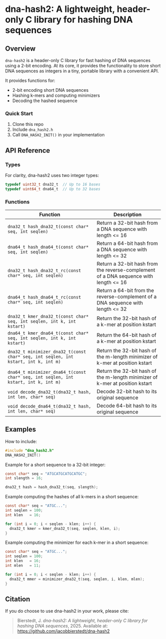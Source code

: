 # dna-hash2: A lightweight, header-only C library for hashing DNA sequences

## Overview
`dna-hash2` is a header-only C library for fast hashing of DNA sequences using a 2-bit encoding. At its core, it provides the
functionality to store short DNA sequences as integers in a tiny, portable library with a convenient API.

It provides functions for:
- 2-bit encoding short DNA sequences
- Hashing k-mers and computing minimizers
- Decoding the hashed sequence

### Quick Start
1. Clone this repo
2. Include `dna_hash2.h`
3. Call `DNA_HASH2_INIT()` in your implementation


## API Reference
### Types
For clarity, dna-hash2 uses two integer types:
```c
typedef uint32_t dna32_t  // Up to 16 bases
typedef uint64_t dna64_t  // Up to 32 bases
```

### Functions
|Function|Description|
|----|----|
|`dna32_t hash_dna32_t(const char* seq, int seqlen)`|Return a 32-bit hash from a DNA sequence with length <= 16|
|`dna64_t hash_dna64_t(const char* seq, int seqlen)`|Return a 64-bit hash from a DNA sequence with length <= 32|
|`dna32_t hash_dna32_t_rc(const char* seq, int seqlen)`|Return a 32-bit hash from the reverse-complement of a DNA sequence with length <= 16|
|`dna64_t hash_dna64_t_rc(const char* seq, int seqlen)`|Return a 64-bit from the reverse-complement of a DNA sequence with length <= 32|
|`dna32_t kmer_dna32_t(const char* seq, int seqlen, int k, int kstart)`|Return the 32-bit hash of a k-mer at position kstart|
|`dna64_t kmer_dna64_t(const char* seq, int seqlen, int k, int kstart)`|Return the 64-bit hash of a k-mer at position kstart|
|`dna32_t minimizer_dna32_t(const char* seq, int seqlen, int kstart, int k, int m)`|Return the 32-bit hash of the m-length minimizer of k-mer at position kstart|
|`dna64_t minimizer_dna64_t(const char* seq, int seqlen, int kstart, int k, int m)`|Return the 32-bit hash of the m-length minimizer of k-mer at position kstart|
|`void decode_dna32_t(dna32_t hash, int len, char* seq)`|Decode 32-bit hash to its original sequence|
|`void decode_dna64_t(dna32_t hash, int len, char* seq)`|Decode 64-bit hash to its original sequence|


## Examples

How to include:
```C
#include "dna_hash2.h"
DNA_HASH2_INIT()
```

Example for a short sequence to a 32-bit integer:
```C
const char* seq = "ATGCATGCATGCATGC";
int slength = 16;

dna32_t hash = hash_dna32_t(seq, slength);
```

Example computing the hashes of all k-mers in a short sequence:
```C
const char* seq = "ATGC...";
int seqlen = 100;
int klen   = 16;

for (int i = 0; i < seqlen - klen; i++) {
  dna32_t kmer = kmer_dna32_t(seq, seqlen, klen, i);
}
```

Example computing the minimizer for each k-mer in a short sequence:
```C
const char* seq = "ATGC...";
int seqlen = 100;
int klen   = 16;
int mlen   = 11;

for (int i = 0; i < seqlen - klen; i++) {
  dna32_t mmer = minimizer_dna32_t(seq, seqlen, i, klen, mlen);
}
```
## Citation
If you do choose to use dna-hash2 in your work, please cite:


> Bierstedt, J. *dna-hash2: A lightweight, header-only C library for hashing DNA sequences*, 2025.
> Available at: https://github.com/jacobbierstedt/dna-hash2



